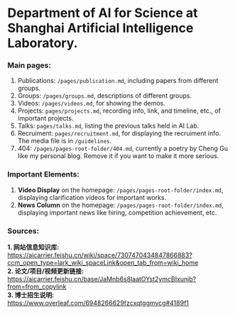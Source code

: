 # Department of AI for Science at Shanghai Artificial Intelligence Laboratory.

### Main pages:

1. Publications: `/pages/publication.md`, including papers from different groups.  
2. Groups: `/pages/groups.md`, descriptions of different groups.  
3. Videos: `/pages/videos.md`, for showing the demos.  
4. Projects: `pages/projects.md`, recording info, link, and timeline, etc., of important projects.  
5. Talks: `pages/talks.md`, listing the previous talks held in AI Lab.  
6. Recruiment: `pages/recruitment.md`, for displaying the recruiment info. The media file is in `/guidelines`.  
7. 404: `/pages/pages-root-folder/404.md`, currently a poetry by Cheng Gu like my personal blog. Remove it if you want to make it more serious.  


### Important Elements:
1. **Video Display** on the homepage: `/pages/pages-root-folder/index.md`, displaying clarification videos for important works.  
2. **News Column** on the homepage: `/pages/pages-root-folder/index.md`, displaying important news like hiring, competition achievement, etc.  


### Sources:
**1. 网站信息知识库:** https://aicarrier.feishu.cn/wiki/space/7307470434847866883?ccm_open_type=lark_wiki_spaceLink&open_tab_from=wiki_home  
**2. 论文/项目/视频更新链接:** https://aicarrier.feishu.cn/base/JaMnb6s8laatOYst2ymcBIxunjb?from=from_copylink  
**3. 博士招生说明:** https://www.overleaf.com/6948266629fzcxqtggmycg#4189f1  
